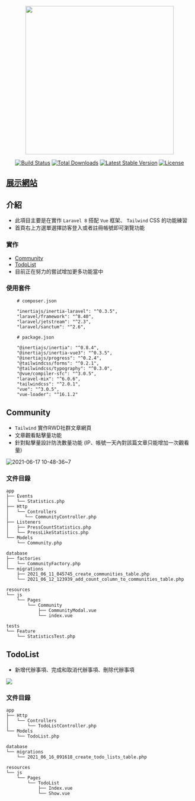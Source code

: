 <p align="center"><a href="https://laravel.com" target="_blank"><img src="https://raw.githubusercontent.com/laravel/art/master/logo-lockup/5%20SVG/2%20CMYK/1%20Full%20Color/laravel-logolockup-cmyk-red.svg" width="400"></a></p>

<p align="center">
<a href="https://travis-ci.org/laravel/framework"><img src="https://travis-ci.org/laravel/framework.svg" alt="Build Status"></a>
<a href="https://packagist.org/packages/laravel/framework"><img src="https://img.shields.io/packagist/dt/laravel/framework" alt="Total Downloads"></a>
<a href="https://packagist.org/packages/laravel/framework"><img src="https://img.shields.io/packagist/v/laravel/framework" alt="Latest Stable Version"></a>
<a href="https://packagist.org/packages/laravel/framework"><img src="https://img.shields.io/packagist/l/laravel/framework" alt="License"></a>
</p>

## [展示網站](https://72741d526484.ap.ngrok.io)

## 介紹

* 此項目主要是在實作 `Laravel 8`  搭配 `Vue` 框架、 `Tailwind` CSS 的功能練習
* 首頁右上方選單選擇訪客登入或者註冊帳號即可瀏覽功能

### 實作
* [Community](#Community)
* [TodoList](#TodoList)
* 目前正在努力的嘗試增加更多功能當中


### 使用套件
```
    # composer.json
    
    "inertiajs/inertia-laravel": "^0.3.5",
    "laravel/framework": "^8.40",
    "laravel/jetstream": "^2.3",
    "laravel/sanctum": "^2.6",
```

```
    # package.json
    
    "@inertiajs/inertia": "^0.8.4",
    "@inertiajs/inertia-vue3": "^0.3.5",
    "@inertiajs/progress": "^0.2.4",
    "@tailwindcss/forms": "^0.2.1",
    "@tailwindcss/typography": "^0.3.0",
    "@vue/compiler-sfc": "^3.0.5",
    "laravel-mix": "^6.0.6",
    "tailwindcss": "^2.0.1",
    "vue": "^3.0.5",
    "vue-loader": "^16.1.2"
```



## Community
* `Tailwind` 實作RWD社群文章網頁
* 文章觀看點擊量功能
* 針對點擊量設計防洗數量功能 (IP、帳號一天內對該篇文章只能增加一次觀看量)

![2021-06-17 10-48-36~7](https://user-images.githubusercontent.com/76476400/122435097-456c4900-cfca-11eb-855e-5ade63e1a7ea.gif)

### 文件目錄

```
app
├── Events
│   └── Statistics.php
├── Http
│   └── Controllers
│      └── CommunityController.php
├── Listeners
│   ├── PressCountStatistics.php
│   └── PressLikeStatistics.php
└── Models
    └── Community.php
    
database
├── factories
│   └── CommunityFactory.php
└── migrations
    ├── 2021_06_11_045745_create_communities_table.php
    └── 2021_06_12_123939_add_count_column_to_communities_table.php

resources
└── js
    └── Pages
        └── Community
            ├── CommunityModal.vue
            └── index.vue

tests
└── Feature
    └── StatisticsTest.php
```

## TodoList
* 新增代辦事項、完成和取消代辦事項、刪除代辦事項

![](https://i.imgur.com/evtbnUP.gif)

### 文件目錄
```
app
├── Http
│   └── Controllers
│       └── TodoListController.php
└── Models
    └── TodoList.php
    
database
└── migrations
    └── 2021_06_16_091618_create_todo_lists_table.php
    
resources
└── js
    └── Pages
        └── TodoList
            ├── Index.vue
            └── Show.vue
```
